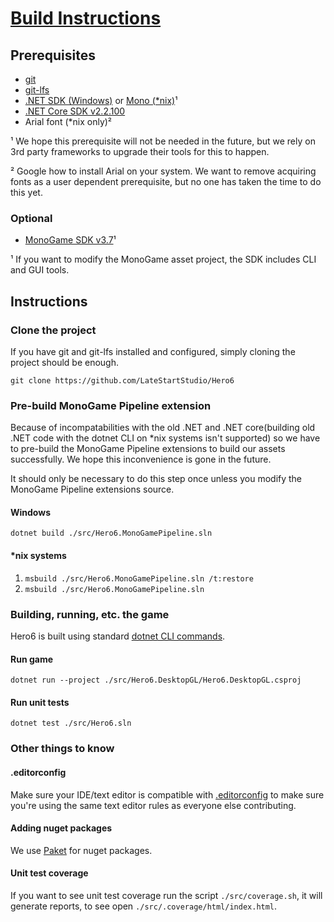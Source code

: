 # [Build Instructions](https://github.com/LateStartStudio/Hero6/blob/master/docs/BUILD-INSTRUCTIONS.md)

## Prerequisites

* [git](https://git-scm.com/)
* [git-lfs](https://git-lfs.github.com/)
* [.NET SDK (Windows)](https://dotnet.microsoft.com/download/visual-studio-sdks) or [Mono (*nix)](https://www.mono-project.com/)¹
* [.NET Core SDK v2.2.100](https://dotnet.microsoft.com/download/dotnet-core/2.2)
* Arial font (*nix only)²

¹ We hope this prerequisite will not be needed in the future, but we rely on 3rd party frameworks to upgrade their tools for this to happen.

² Google how to install Arial on your system. We want to remove acquiring fonts as a user dependent prerequisite, but no one has taken the time to do this yet.

### Optional

* [MonoGame SDK v3.7](http://community.monogame.net/t/monogame-3-7-release/10971)¹

¹ If you want to modify the MonoGame asset project, the SDK includes CLI and GUI tools.

## Instructions

### Clone the project

If you have git and git-lfs installed and configured, simply cloning the project should be enough.

`git clone https://github.com/LateStartStudio/Hero6`

### Pre-build MonoGame Pipeline extension

Because of incompatabilities with the old .NET and .NET core(building old .NET code with the dotnet CLI on *nix systems isn't supported) so we have to pre-build the MonoGame Pipeline extensions to build our assets successfully. We hope this inconvenience is gone in the future.

It should only be necessary to do this step once unless you modify the MonoGame Pipeline extensions source.

#### Windows

`dotnet build ./src/Hero6.MonoGamePipeline.sln`

#### *nix systems

1. `msbuild ./src/Hero6.MonoGamePipeline.sln /t:restore`
2. `msbuild ./src/Hero6.MonoGamePipeline.sln`

### Building, running, etc. the game

Hero6 is built using standard [dotnet CLI commands](https://docs.microsoft.com/en-us/dotnet/core/tools/?tabs=netcore2x).

#### Run game

`dotnet run --project ./src/Hero6.DesktopGL/Hero6.DesktopGL.csproj`

#### Run unit tests

`dotnet test ./src/Hero6.sln`

### Other things to know

#### .editorconfig

Make sure your IDE/text editor is compatible with [.editorconfig](https://editorconfig.org/) to make sure you're using the same text editor rules as everyone else contributing.

#### Adding nuget packages

We use [Paket](https://fsprojects.github.io/Paket/) for nuget packages.

#### Unit test coverage

If you want to see unit test coverage run the script `./src/coverage.sh`, it will generate reports, to see open `./src/.coverage/html/index.html`.
